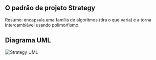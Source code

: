 ## O padrão de projeto Strategy 

Resumo: encapsula uma família de algoritmos (tira o que varia) e a torna intercambiável usando polimorfismo.

## Diagrama UML

![Strategy_UML](https://github.com/elizabethleite/bertoti/assets/101938881/a4c89b91-170d-475e-9811-c6e61996d303)
